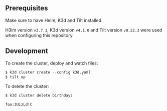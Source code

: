 ## Prerequisites

Make sure to have Helm, K3d and Tilt installed.

H3lm version `v3.7.1`, K3d version `v4.1.0` and Tilt version `v0.22.3` were used when configuring this repository.

## Development

To create the cluster, deploy and watch files:

```s
$ k3d cluster create --config k3d.yaml
$ tilt up
```

To delete the cluster:

```s
$ k3d cluster delete birthdays
```

```
foo:3UizLd!C
```
